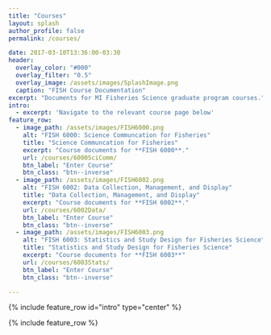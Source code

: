 ```yaml
---
title: "Courses"
layout: splash
author_profile: false
permalink: /courses/

date: 2017-03-10T13:36:00-03:30
header:
  overlay_color: "#000"
  overlay_filter: "0.5"
  overlay_image: /assets/images/SplashImage.png
  caption: "FISH Course Documentation"
excerpt: "Documents for MI Fisheries Science graduate program courses."
intro: 
  - excerpt: 'Navigate to the relevant course page below'
feature_row:
  - image_path: /assets/images/FISH6000.png
    alt: "FISH 6000: Science Communcation for Fisheries"
    title: "Science Communcation for Fisheries"
    excerpt: "Course documents for **FISH 6000**."
    url: /courses/6000SciComm/
    btn_label: "Enter Course"
    btn_class: "btn--inverse"
  - image_path: /assets/images/FISH6002.png
    alt: "FISH 6002: Data Collection, Management, and Display"
    title: "Data Collection, Management, and Display"
    excerpt: "Course documents for **FISH 6002**."
    url: /courses/6002Data/
    btn_label: "Enter Course"
    btn_class: "btn--inverse"
  - image_path: /assets/images/FISH6003.png
    alt: "FISH 6003: Statistics and Study Design for Fisheries Science"
    title: "Statistics and Study Design for Fisheries Science"
    excerpt: "Course documents for **FISH 6003**"
    url: /courses/6003Stats/
    btn_label: "Enter Course"
    btn_class: "btn--inverse"

---
```


{% include feature_row id="intro" type="center" %}

{% include feature_row %}